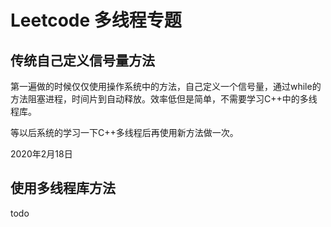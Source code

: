 # Leetcode 多线程专题

## 传统自己定义信号量方法

第一遍做的时候仅仅使用操作系统中的方法，自己定义一个信号量，通过while的方法阻塞进程，时间片到自动释放。效率低但是简单，不需要学习C++中的多线程库。

等以后系统的学习一下C++多线程后再使用新方法做一次。

2020年2月18日

## 使用多线程库方法

todo
